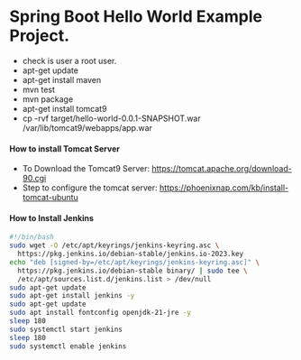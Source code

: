 # Spring Boot Hello World Example Project.

- check is user a root user.
- apt-get update
- apt-get install maven
- mvn test
- mvn package
- apt-get install tomcat9
- cp -rvf target/hello-world-0.0.1-SNAPSHOT.war /var/lib/tomcat9/webapps/app.war


#### How to install Tomcat Server
- To Download the Tomcat9 Server: https://tomcat.apache.org/download-90.cgi 
- Step to configure the tomcat server: https://phoenixnap.com/kb/install-tomcat-ubuntu

#### How to Install Jenkins
```sh
#!/bin/bash
sudo wget -O /etc/apt/keyrings/jenkins-keyring.asc \
  https://pkg.jenkins.io/debian-stable/jenkins.io-2023.key
echo "deb [signed-by=/etc/apt/keyrings/jenkins-keyring.asc]" \
  https://pkg.jenkins.io/debian-stable binary/ | sudo tee \
  /etc/apt/sources.list.d/jenkins.list > /dev/null
sudo apt-get update
sudo apt-get install jenkins -y
sudo apt-get update
sudo apt install fontconfig openjdk-21-jre -y
sleep 180
sudo systemctl start jenkins
sleep 180
sudo systemctl enable jenkins
```
